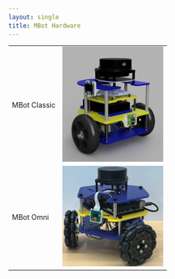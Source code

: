 ```yaml
---
layout: single
title: MBot Hardware
---
```


<table style="width:100%">
  <tr>
    <td>MBot Classic</td>
    <td><a class="image-link" href="/docs/hardware/classic/"><img src="/assets/images/mbotclassic_raspi5.PNG" alt="" style="max-width:200px;"/></a></td>

  </tr>
  <tr>
    <td>MBot Omni</td>
    <td><a class="image-link" href="/docs/hardware/omni/"><img src="/assets/images/mbotomniHeadShot.png" alt="" style="max-width:200px;"/></a></td>

  </tr>
</table>
